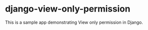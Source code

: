 # django-view-only-permission

This is a sample app demonstrating View only permission in Django.



